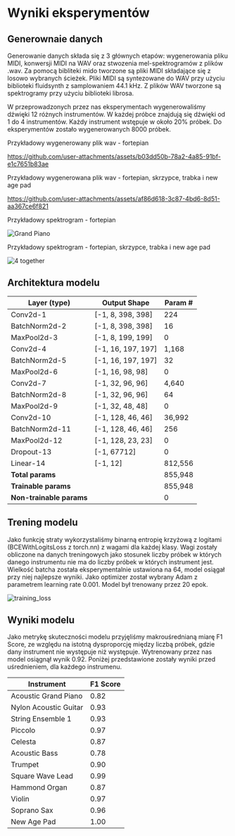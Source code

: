 # Wyniki eksperymentów
## Generownaie danych
Generowanie danych składa się z 3 głównych etapów: wygenerowania pliku MIDI, konwersji MIDI na WAV oraz stwozenia mel-spektrogramów z plików .wav. 
Za pomocą bibliteki mido tworzone są pliki MIDI składające się z losowo wybranych ścieżek.
Pliki MIDI są syntezowane do WAV przy użyciu biblioteki fluidsynth z samplowaniem 44.1 kHz.
Z plików WAV tworzone są spektrogramy przy użyciu biblioteki librosa.

W przeprowadzonych przez nas eksperymentach wygenerowaliśmy dźwięki 12 różnych instrumentów. W każdej próbce znajdują się dźwięki od 1 do 4 instrumentów.
Każdy instrument wstępuje w około 20% próbek. Do eksperymentów zostało wygenerowanych 8000 próbek.

Przykładowy wygenerowany plik wav - fortepian


https://github.com/user-attachments/assets/b03dd50b-78a2-4a85-91bf-e1c7651b83ae

Przykładowy wygenerowana plik wav - fortepian, skrzypce, trabka i new age pad


https://github.com/user-attachments/assets/af86d618-3c87-4bd6-8d51-aa367ce6f821

Przykładowy spektrogram - fortepian

![Grand Piano](https://github.com/user-attachments/assets/3b222643-3888-43b9-870c-5e747814415d)

Przykładowy spektrogram - fortepian, skrzypce, trabka i new age pad

![4 together](https://github.com/user-attachments/assets/54a76c72-9c99-43d4-bacd-7b9bdc9d6a75)

## Architektura modelu

| Layer (type)      | Output Shape          | Param #   |
|-------------------|-----------------------|-----------|
| Conv2d-1          | [-1, 8, 398, 398]    | 224       |
| BatchNorm2d-2     | [-1, 8, 398, 398]    | 16        |
| MaxPool2d-3       | [-1, 8, 199, 199]    | 0         |
| Conv2d-4          | [-1, 16, 197, 197]   | 1,168     |
| BatchNorm2d-5     | [-1, 16, 197, 197]   | 32        |
| MaxPool2d-6       | [-1, 16, 98, 98]     | 0         |
| Conv2d-7          | [-1, 32, 96, 96]     | 4,640     |
| BatchNorm2d-8     | [-1, 32, 96, 96]     | 64        |
| MaxPool2d-9       | [-1, 32, 48, 48]     | 0         |
| Conv2d-10         | [-1, 128, 46, 46]    | 36,992    |
| BatchNorm2d-11    | [-1, 128, 46, 46]    | 256       |
| MaxPool2d-12      | [-1, 128, 23, 23]    | 0         |
| Dropout-13        | [-1, 67712]          | 0         |
| Linear-14         | [-1, 12]             | 812,556   |
| **Total params** |                       | 855,948   |
| **Trainable params** |                    | 855,948   |
| **Non-trainable params** |               | 0         |

## Trening modelu

Jako funkcję straty wykorzystaliśmy binarną entropię krzyżową z logitami (BCEWithLogitsLoss z torch.nn) z wagami dla każdej klasy. Wagi zostały obliczone na danych treningowych jako stosunek liczby próbek w których danego instrumentu nie ma do liczby próbek w których instrument jest.
Wielkość batcha została eksperymentalnie ustawiona na 64, model osiągał przy niej najlepsze wyniki. Jako optimizer został wybrany Adam z parametrem learning rate 0.001. Model był trenowany przez 20 epok. 

![training_loss](https://github.com/user-attachments/assets/875a24a0-733b-4039-a309-7fad8184e543)


## Wyniki modelu
Jako metrykę skuteczności modelu przyjęliśmy makrouśrednianą miarę F1 Score, ze względu na istotną dysproporcję między liczbą próbek, gdzie dany instrument nie występuje niż występuje. Wytrenowany przez nas model osiągnął wynik 0.92. Poniżej przedstawione zostały wyniki przed uśrednieniem, dla każdego instrumenu.

| Instrument              | F1 Score |
|-------------------------|----------|
| Acoustic Grand Piano    | 0.82     |
| Nylon Acoustic Guitar   | 0.93     |
| String Ensemble 1       | 0.93     |
| Piccolo                 | 0.97     |
| Celesta                 | 0.87     |
| Acoustic Bass           | 0.78     |
| Trumpet                 | 0.90     |
| Square Wave Lead        | 0.99     |
| Hammond Organ           | 0.87     |
| Violin                  | 0.97     |
| Soprano Sax             | 0.96     |
| New Age Pad             | 1.00     |
